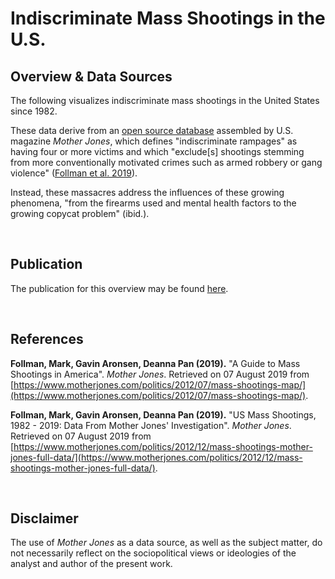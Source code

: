 # Indiscriminate Mass Shootings in the U.S.

## Overview & Data Sources

The following visualizes indiscriminate mass shootings in the United States since 1982. 

These data derive from an [open source database](https://www.motherjones.com/politics/2012/12/mass-shootings-mother-jones-full-data/) assembled by U.S. magazine *Mother Jones*, which defines "indiscriminate rampages" as having four or more victims and which "exclude[s] shootings stemming from more conventionally motivated crimes such as armed robbery or gang violence" ([Follman et al. 2019](https://www.motherjones.com/politics/2012/07/mass-shootings-map/)).

Instead, these massacres address the influences of these growing phenomena, "from the firearms used and mental health factors to the growing copycat problem" (ibid.).

<br>

## Publication

The publication for this overview may be found [here](http://rpubs.com/JamisonCrawford/shootings).

<br>

## References

**Follman, Mark, Gavin Aronsen, Deanna Pan (2019).** "A Guide to Mass Shootings in America". *Mother Jones*. Retrieved on 07 August 2019 from [https://www.motherjones.com/politics/2012/07/mass-shootings-map/](https://www.motherjones.com/politics/2012/07/mass-shootings-map/).

**Follman, Mark, Gavin Aronsen, Deanna Pan (2019).** "US Mass Shootings, 1982 - 2019: Data From Mother Jones' Investigation". *Mother Jones*. Retrieved on 07 August 2019 from [https://www.motherjones.com/politics/2012/12/mass-shootings-mother-jones-full-data/](https://www.motherjones.com/politics/2012/12/mass-shootings-mother-jones-full-data/).

<br>

## Disclaimer

The use of *Mother Jones* as a data source, as well as the subject matter, do not necessarily reflect on the sociopolitical views or ideologies of the analyst and author of the present work.
